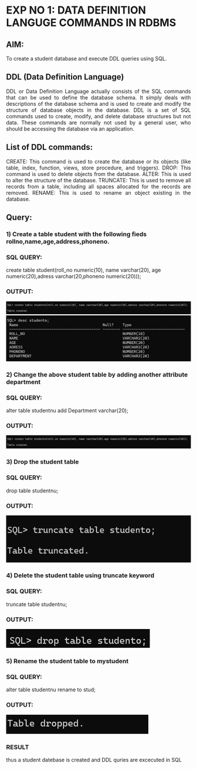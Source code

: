 # EXP NO 1: DATA DEFINITION LANGUGE COMMANDS IN RDBMS

## AIM:
To create a student database and execute DDL queries using SQL.


## DDL (Data Definition Language)
<div align="justify">
DDL or Data Definition Language actually consists of the SQL commands that can be used to define the database schema. It simply deals with descriptions of the database schema and is used to create and modify the structure of database objects in the database. DDL is a set of SQL commands used to create, modify, and delete database structures but not data. These commands are normally not used by a general user, who should be accessing the database via an application.
</div>
 
## List of DDL commands: 
<div align="justify">
CREATE: This command is used to create the database or its objects (like table, index, function, views, store procedure, and triggers).
DROP: This command is used to delete objects from the database.
ALTER: This is used to alter the structure of the database.
TRUNCATE: This is used to remove all records from a table, including all spaces allocated for the records are removed.
RENAME: This is used to rename an object existing in the database.
</div>

## Query:
### 1) Create a table student with the following fieds rollno,name,age,address,phoneno.

### SQL QUERY: 
create table student(roll_no numeric(10), name varchar(20), age numeric(20),adress varchar(20,phoneno numeric(20)));

### OUTPUT:
![output](./a.png)
![output](./b.png)

### 2) Change the above student table by adding another attribute department

### SQL QUERY: 
alter table studentnu add Department varchar(20);

### OUTPUT:
![output](./a.png)


### 3) Drop the student table
 
### SQL QUERY: 
drop table studentnu;


### OUTPUT:
![output](./e.png)


### 4) Delete the student table using truncate keyword

### SQL QUERY: 
truncate table studentnu;

### OUTPUT:
![output](./c.png)



### 5) Rename the student table to mystudent

### SQL QUERY: 

alter table studentnu rename to stud;

### OUTPUT:
![output](./d.png)
### RESULT
thus a student datebase is created and DDL quries are excecuted in SQL
